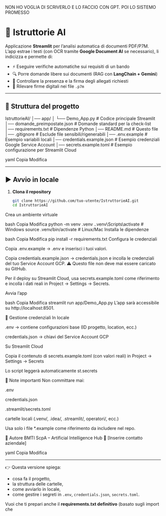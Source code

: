 NON HO VOGLIA DI SCRIVERLO E LO FACCIO CON GPT. POI LO SISTEMO PROMESSO

# 🧠 Istruttorie AI

Applicazione **Streamlit** per l’analisi automatica di documenti PDF/P7M.  
L’app estrae i testi (con OCR tramite **Google Document AI** se necessario), li indicizza e permette di:

- ⚡ Eseguire verifiche automatiche sui requisiti di un bando
- 🔍 Porre domande libere sui documenti (RAG con **LangChain + Gemini**)
- 📑 Controllare la presenza e la firma degli allegati richiesti
- 🔐 Rilevare firme digitali nei file `.p7m`

---

## 📁 Struttura del progetto

IstruttorieAI/
│── app/
│ └── Demo_App.py # Codice principale Streamlit
│── domande_preimpostate.json # Domande standard per la check-list
│── requirements.txt # Dipendenze Python
│── README.md # Questo file
│── .gitignore # Esclude file sensibili/rigenerabili
│── .env.example # Esempio variabili locali
│── credentials.example.json # Esempio credenziali Google Service Account
│── secrets.example.toml # Esempio configurazione per Streamlit Cloud

yaml
Copia
Modifica

---

## ▶️ Avvio in locale

1. **Clona il repository**
   ```bash
   git clone https://github.com/tuo-utente/IstruttorieAI.git
   cd IstruttorieAI
Crea un ambiente virtuale

bash
Copia
Modifica
python -m venv .venv
.\.venv\Scripts\activate   # Windows
source .venv/bin/activate  # Linux/Mac
Installa le dipendenze

bash
Copia
Modifica
pip install -r requirements.txt
Configura le credenziali

Copia .env.example → .env e inserisci i tuoi valori.

Copia credentials.example.json → credentials.json e incolla le credenziali del tuo Service Account GCP.
⚠️ Questo file non deve mai essere caricato su GitHub.

Per il deploy su Streamlit Cloud, usa secrets.example.toml come riferimento e incolla i dati reali in Project → Settings → Secrets.

Avvia l’app

bash
Copia
Modifica
streamlit run app/Demo_App.py
L’app sarà accessibile su http://localhost:8501.

🔑 Gestione credenziali
In locale

.env → contiene configurazioni base (ID progetto, location, ecc.)

credentials.json → chiavi del Service Account GCP

Su Streamlit Cloud

Copia il contenuto di secrets.example.toml (con valori reali) in
Project → Settings → Secrets

Lo script leggerà automaticamente st.secrets

📌 Note importanti
Non committare mai:

.env

credentials.json

.streamlit/secrets.toml

cartelle locali (.venv/, .idea/, .streamlit/, operatori/, ecc.)

Usa solo i file *.example come riferimento da includere nel repo.

👥 Autore
BMTI ScpA – Artificial Intelligence Hub
📧 [Inserire contatto aziendale]

yaml
Copia
Modifica

---

👉 Questa versione spiega:  
- cosa fa il progetto,  
- la struttura delle cartelle,  
- come avviarlo in locale,  
- come gestire i segreti in `.env`, `credentials.json`, `secrets.toml`.  

Vuoi che ti prepari anche il **requirements.txt definitivo** (basato sugli import che 